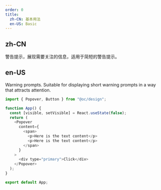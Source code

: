 ```yaml
---
order: 0
title:
  zh-CN: 基本用法
  en-US: Basic
---
```


## zh-CN

警告提示，展现需要关注的信息，适用于简短的警告提示。

## en-US

Warning prompts. Suitable for displaying short warning prompts in a way that attracts attention.

```js
import { Popover, Button } from "@oc/design";

function App() {
  const [visible, setVisible] = React.useState(false);
  return (
    <Popover
      content={
        <span>
          <p>Here is the text content</p>
          <p>Here is the text content</p>
        </span>
      }
    >
      <div type="primary">Click</div>
    </Popover>
  );
}

export default App;
```

